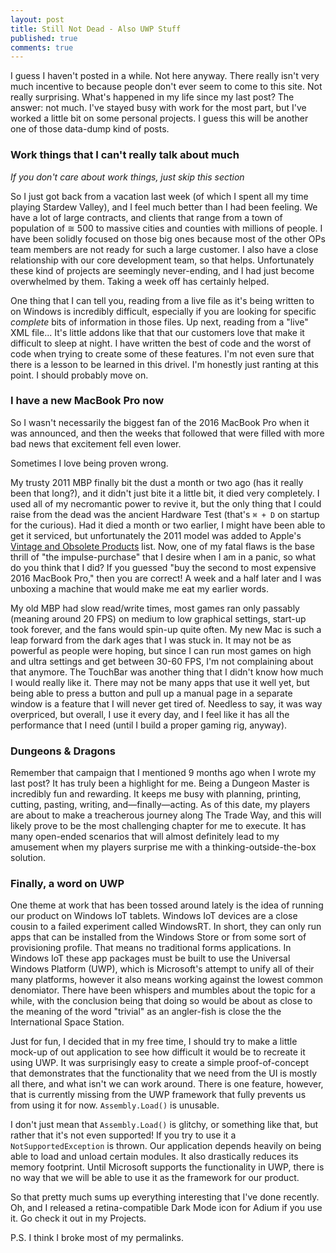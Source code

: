 ```yaml
---
layout: post
title: Still Not Dead - Also UWP Stuff
published: true
comments: true
---
```


I guess I haven't posted in a while. Not here anyway. There really isn't very much incentive to because people don't ever seem to come to this site. Not really surprising. What's happened in my life since my last post? The answer: not much. I've stayed busy with work for the most part, but I've worked a little bit on some personal projects. I guess this will be another one of those data-dump kind of posts.

### Work things that I can't really talk about much

*If you don't care about work things, just skip this section*

So I just got back from a vacation last week (of which I spent all my time playing Stardew Valley), and I feel much better than I had been feeling. We have a lot of large contracts, and clients that range from a town of population of ≅ 500 to massive cities and counties with millions of people. I have been solidly focused on those big ones because most of the other OPs team members are not ready for such a large customer. I also have a close relationship with our core development team, so that helps. Unfortunately these kind of projects are seemingly never-ending, and I had just become overwhelmed by them. Taking a week off has certainly helped.

One thing that I can tell you, reading from a live file as it's being written to on Windows is incredibly difficult, especially if you are looking for specific *complete* bits of information in those files. Up next, reading from a "live" XML file...
It's little addons like that that our customers love that make it difficult to sleep at night. I have written the best of code and the worst of code when trying to create some of these features. I'm not even sure that there is a lesson to be learned in this drivel. I'm honestly just ranting at this point.
I should probably move on.

### I have a new MacBook Pro now

So I wasn't necessarily the biggest fan of the 2016 MacBook Pro when it was announced, and then the weeks that followed that were filled with more bad news that excitement fell even lower. 

Sometimes I love being proven wrong.

My trusty 2011 MBP finally bit the dust a month or two ago (has it really been that long?), and it didn't just bite it a little bit, it died very completely. I used all of my necromantic power to revive it, but the only thing that I could raise from the dead was the ancient Hardware Test (that's `⌘ + D` on startup for the curious). Had it died a month or two earlier, I might have been able to get it serviced, but unfortunately the 2011 model was added to Apple's [Vintage and Obsolete Products](https://support.apple.com/en-us/HT201624) list. Now, one of my fatal flaws is the base thrill of "the impulse-purchase" that I desire when I am in a panic, so what do you think that I did? If you guessed "buy the second to most expensive 2016 MacBook Pro," then you are correct! A week and a half later and I was unboxing a machine that would make me eat my earlier words.

My old MBP had slow read/write times, most games ran only passably (meaning around 20 FPS) on medium to low graphical settings, start-up took forever, and the fans would spin-up quite often. My new Mac is such a leap forward from the dark ages that I was stuck in. It may not be as powerful as people were hoping, but since I can run most games on high and ultra settings and get between 30-60 FPS, I'm not complaining about that anymore. The TouchBar was another thing that I didn't know how much I would really like it. There may not be many apps that use it well yet, but being able to press a button and pull up a manual page in a separate window is a feature that I will never get tired of. Needless to say, it was way overpriced, but overall, I use it every day, and I feel like it has all the performance that I need (until I build a proper gaming rig, anyway).

### Dungeons & Dragons

Remember that campaign that I mentioned 9 months ago when I wrote my last post? It has truly been a highlight for me. Being a Dungeon Master is incredibly fun and rewarding. It keeps me busy with planning, printing, cutting, pasting, writing, and—finally—acting. As of this date, my players are about to make a treacherous journey along The Trade Way, and this will likely prove to be the most challenging chapter for me to execute. It has many open-ended scenarios that will almost definitely lead to my amusement when my players surprise me with a thinking-outside-the-box solution.

### Finally, a word on UWP

One theme at work that has been tossed around lately is the idea of running our product on Windows IoT tablets. Windows IoT devices are a close cousin to a failed experiment called WindowsRT. In short, they can only run apps that can be installed from the Windows Store or from some sort of provisioning profile. That means no traditional forms applications. In Windows IoT these app packages must be built to use the Universal Windows Platform (UWP), which is Microsoft's attempt to unify all of their many platforms, however it also means working against the lowest common denomiator. There have been whispers and mumbles about the topic for a while, with the conclusion being that doing so would be about as close to the meaning of the word "trivial" as an angler-fish is close the the International Space Station.

Just for fun, I decided that in my free time, I should try to make a little mock-up of out application to see how difficult it would be to recreate it using UWP. It was surprisingly easy to create a simple proof-of-concept that demonstrates that the functionality that we need from the UI is mostly all there, and what isn't we can work around. There is one feature, however, that is currently missing from the UWP framework that fully prevents us from using it for now. `Assembly.Load()` is unusable. 

I don't just mean that `Assembly.Load()` is glitchy, or something like that, but rather that it's not even supported! If you try to use it a `NotSupportedException` is thrown. Our application depends heavily on being able to load and unload certain modules. It also drastically reduces its memory footprint. Until Microsoft supports the functionality in UWP, there is no way that we will be able to use it as the framework for our product.

So that pretty much sums up everything interesting that I've done recently. Oh, and I released a retina-compatible Dark Mode icon for Adium if you use it. Go check it out in my Projects.

P.S. I think I broke most of my permalinks.
